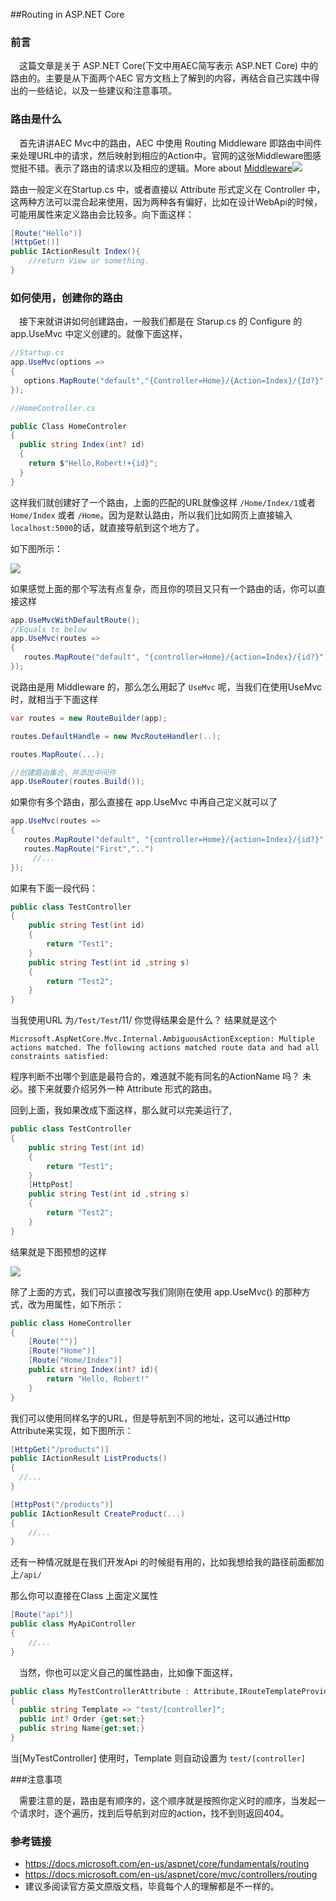 ##Routing in ASP.NET Core

### 前言

&emsp;这篇文章是关于 ASP.NET Core(下文中用AEC简写表示 ASP.NET Core) 中的路由的。主要是从下面两个AEC 官方文档上了解到的内容，再结合自己实践中得出的一些结论，以及一些建议和注意事项。

### 路由是什么

&emsp;首先讲讲AEC Mvc中的路由，AEC 中使用 Routing Middleware 即路由中间件来处理URL中的请求，然后映射到相应的Action中。官网的这张Middleware图感觉挺不错。表示了路由的请求以及相应的逻辑。More about [Middleware](https://docs.microsoft.com/en-us/aspnet/core/fundamentals/middleware)![](https://ws2.sinaimg.cn/large/006tNc79gy1fj7p8e40uij30go0ao3z9.jpg)

路由一般定义在Startup.cs 中，或者直接以 Attribute 形式定义在 Controller 中，这两种方法可以混合起来使用，因为两种各有偏好，比如在设计WebApi的时候，可能用属性来定义路由会比较多。向下面这样：

```c#
[Route("Hello")]
[HttpGet()]
public IActionResult Index(){
    //return View or something.
}
```



### 如何使用，创建你的路由

&emsp;接下来就讲讲如何创建路由，一般我们都是在 Starup.cs 的 Configure 的 app.UseMvc 中定义创建的。就像下面这样，

```c#
//Startup.cs
app.UseMvc(options => 
{
   options.MapRoute("default","{Controller=Home}/{Action=Index}/{Id?}") 
});

//HomeController.cs

public Class HomeControler
{
  public string Index(int? id)
  {
    return $"Hello,Robert!+{id}";
  }
}
```

这样我们就创建好了一个路由，上面的匹配的URL就像这样 `/Home/Index/1`或者 `Home/Index` 或者 `/Home`。因为是默认路由，所以我们比如网页上直接输入`localhost:5000`的话，就直接导航到这个地方了。

如下图所示：

![](https://ws4.sinaimg.cn/large/006tNc79gy1fj7wljo6a1j30hs0i80ut.jpg)

如果感觉上面的那个写法有点复杂，而且你的项目又只有一个路由的话，你可以直接这样

```c#
app.UseMvcWithDefaultRoute();
//Equals to below 
app.UseMvc(routes =>
{
   routes.MapRoute("default", "{controller=Home}/{action=Index}/{id?}");
});
```

说路由是用 Middleware 的，那么怎么用起了 `UseMvc` 呢，当我们在使用UseMvc时，就相当于下面这样

```c#
var routes = new RouteBuilder(app);

routes.DefaultHandle = new MvcRouteHandler(..);

routes.MapRoute(...);

//创建路由集合，并添加中间件
app.UseRouter(routes.Build());
```

如果你有多个路由，那么直接在 app.UseMvc 中再自己定义就可以了

```C#
app.UseMvc(routes =>
{
   routes.MapRoute("default", "{controller=Home}/{action=Index}/{id?}");
   routes.MapRoute("First","..")
     //...
});
```



如果有下面一段代码：

```C#
public class TestController
{
    public string Test(int id)
    {
        return "Test1";
    }
  	public string Test(int id ,string s)
  	{
    	return "Test2";  
  	}
}
```

当我使用URL 为`/Test/Test`/11/ 你觉得结果会是什么？ 结果就是这个

```shell
Microsoft.AspNetCore.Mvc.Internal.AmbiguousActionException: Multiple actions matched. The following actions matched route data and had all constraints satisfied:
```

程序判断不出哪个到底是最符合的，难道就不能有同名的ActionName 吗？ 未必。接下来就要介绍另外一种 Attribute 形式的路由。

回到上面，我如果改成下面这样，那么就可以完美运行了,

```C#
public class TestController
{
    public string Test(int id)
    {
        return "Test1";
    }
  	[HttpPost]
  	public string Test(int id ,string s)
  	{
    	return "Test2";  
  	}
}
```

结果就是下图预想的这样

![](https://ws4.sinaimg.cn/large/006tNc79gy1fj7x89ys0vj30xc078dgg.jpg)

 

除了上面的方式，我们可以直接改写我们刚刚在使用 app.UseMvc() 的那种方式，改为用属性，如下所示：

```c#
public class HomeController
{
    [Route("")]
  	[Route("Home")]
  	[Route("Home/Index")]
  	public string Index(int? id){
        return "Hello, Robert!"
    }
}
```



我们可以使用同样名字的URL，但是导航到不同的地址，这可以通过Http Attribute来实现，如下图所示：

```C#
[HttpGet("/products")]
public IActionResult ListProducts()
{
  //...
}

[HttpPost("/products")]
public IActionResult CreateProduct(...)
{
    //...
}
```



还有一种情况就是在我们开发Api 的时候挺有用的，比如我想给我的路径前面都加上`/api/`

那么你可以直接在Class 上面定义属性

```c#
[Route("api")]
public class MyApiController
{
    //...
}
```



&emsp;当然，你也可以定义自己的属性路由，比如像下面这样，

```C#
public class MyTestControllerAttribute : Attribute,IRouteTemplateProvider
{
  public string Template => "test/[controller]";
  public int? Order {get;set;}
  public string Name{get;set;}
}
```

当[MyTestController] 使用时，Template 则自动设置为 `test/[controller]`

###注意事项

&emsp;需要注意的是，路由是有顺序的，这个顺序就是按照你定义时的顺序，当发起一个请求时，逐个遍历，找到后导航到对应的action，找不到则返回404。

### 参考链接

* https://docs.microsoft.com/en-us/aspnet/core/fundamentals/routing
* https://docs.microsoft.com/en-us/aspnet/core/mvc/controllers/routing
* 建议多阅读官方英文原版文档，毕竟每个人的理解都是不一样的。